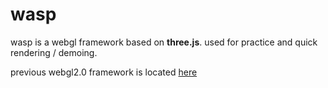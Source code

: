 # wasp

wasp is a webgl framework based on **three.js**.
used for practice and quick rendering / demoing.

previous webgl2.0 framework is located [here](https://github.com/xlnx/bee)